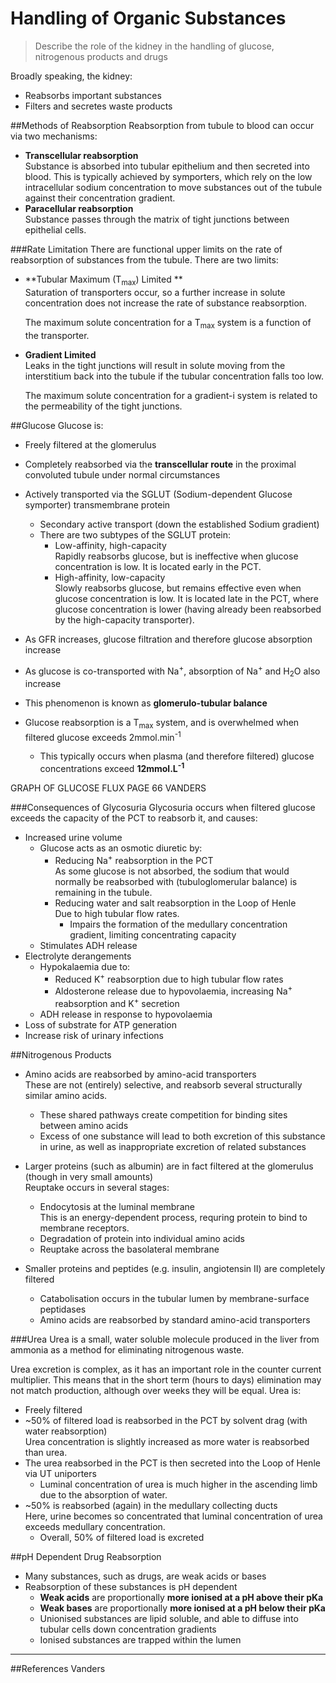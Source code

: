 # Handling of Organic Substances
> Describe the role of the kidney in the handling of glucose, nitrogenous products and drugs

Broadly speaking, the kidney:
* Reabsorbs important substances
* Filters and secretes waste products

##Methods of Reabsorption
Reabsorption from tubule to blood can occur via two mechanisms:
* **Transcellular reabsorption**  
Substance is absorbed into tubular epithelium and then secreted into blood. This is typically achieved by symporters, which rely on the low intracellular sodium concentration to move substances out of the tubule against their concentration gradient.
* **Paracellular reabsorption**  
Substance passes through the matrix of tight junctions between epithelial cells.

###Rate Limitation
There are functional upper limits on the rate of reabsorption of substances from the tubule. There are two limits:
* **Tubular Maximum (T<sub>max</sub>) Limited **  
Saturation of transporters occur, so a further increase in solute concentration does not increase the rate of substance reabsorption.

  The maximum solute concentration for a T<sub>max</sub> system is a function of the transporter.

* **Gradient Limited**  
Leaks in the tight junctions will result in solute moving from the interstitium back into the tubule if the tubular concentration falls too low.

  The maximum solute concentration for a gradient-i system is related to the permeability of the tight junctions.


##Glucose
Glucose is:
* Freely filtered at the glomerulus
* Completely reabsorbed via the **transcellular route** in the proximal convoluted tubule under normal circumstances
* Actively transported via the SGLUT (Sodium-dependent Glucose symporter) transmembrane protein
  * Secondary active transport (down the established Sodium gradient)
  * There are two subtypes of the SGLUT protein:
    * Low-affinity, high-capacity  
    Rapidly reabsorbs glucose, but is ineffective when glucose concentration is low. It is located early in the PCT.
    * High-affinity, low-capacity  
    Slowly reabsorbs glucose, but remains effective even when glucose concentration is low. It is located late in the PCT, where glucose concentration is lower (having already been reabsorbed by the high-capacity transporter).


* As GFR increases, glucose filtration and therefore glucose absorption increase
* As glucose is co-transported with Na<sup>+</sup>, absorption of Na<sup>+</sup> and H<sub>2</sub>O also increase
* This phenomenon is known as **glomerulo-tubular balance**


* Glucose reabsorption is a T<sub>max</sub> system, and is overwhelmed when filtered glucose exceeds 2mmol.min<sup>-1</sup>
  * This typically occurs when plasma (and therefore filtered) glucose concentrations exceed **12mmol.L<sup>-1</sup>**

GRAPH OF GLUCOSE FLUX PAGE 66 VANDERS


###Consequences of Glycosuria
Glycosuria occurs when filtered glucose exceeds the capacity of the PCT to reabsorb it, and causes:
* Increased urine volume
  * Glucose acts as an osmotic diuretic by:
    * Reducing Na<sup>+</sup> reabsorption in the PCT  
    As some glucose is not absorbed, the sodium that would normally be reabsorbed with (tubuloglomerular balance) is remaining in the tubule.
    * Reducing water and salt reabsorption in the Loop of Henle  
    Due to high tubular flow rates.
      * Impairs the formation of the medullary concentration gradient, limiting concentrating capacity
  * Stimulates ADH release
* Electrolyte derangements
  * Hypokalaemia due to:
    * Reduced K<sup>+</sup> reabsorption due to high tubular flow rates
    * Aldosterone release due to hypovolaemia, increasing Na<sup>+</sup> reabsorption and K<sup>+</sup> secretion
  * ADH release in response to hypovolaemia
* Loss of substrate for ATP generation
* Increase risk of urinary infections

##Nitrogenous Products
* Amino acids are reabsorbed by amino-acid transporters  
These are not (entirely) selective, and reabsorb several structurally similar amino acids.
  * These shared pathways create competition for binding sites between amino acids
  * Excess of one substance will lead to both excretion of this substance in urine, as well as inappropriate excretion of related substances


* Larger proteins (such as albumin) are in fact filtered at the glomerulus (though in very small amounts)  
Reuptake occurs in several stages:
  * Endocytosis at the luminal membrane  
  This is an energy-dependent process, requring protein to bind to membrane receptors.
  * Degradation of protein into individual amino acids
  * Reuptake across the basolateral membrane


* Smaller proteins and peptides (e.g. insulin, angiotensin II) are completely filtered
  * Catabolisation occurs in the tubular lumen by membrane-surface peptidases
  * Amino acids are reabsorbed by standard amino-acid transporters

###Urea
Urea is a small, water soluble molecule produced in the liver from ammonia as a method for eliminating nitrogenous waste. 

Urea excretion is complex, as it has an important role in the counter current multiplier. This means that in the short term (hours to days) elimination may not match production, although over weeks they will be equal. Urea is:
* Freely filtered
* ~50% of filtered load is reabsorbed in the PCT by solvent drag (with water reabsorption)  
Urea concentration is slightly increased as more water is reabsorbed than urea.
* The urea reabsorbed in the PCT is then secreted into the Loop of Henle via UT uniporters  
  * Luminal concentration of urea is much higher in the ascending limb due to the absorption of water.
* ~50% is reabsorbed (again) in the medullary collecting ducts  
Here, urine becomes so concentrated that luminal concentration of urea exceeds medullary concentration.
  * Overall, 50% of filtered load is excreted


##pH Dependent Drug Reabsorption
* Many substances, such as drugs, are weak acids or bases
* Reabsorption of these substances is pH dependent
  * **Weak acids** are proportionally **more ionised at a pH above their pKa**
  * **Weak bases** are proportionally **more ionised at a pH below their pKa**
  * Unionised substances are lipid soluble, and able to diffuse into tubular cells down concentration gradients
  * Ionised substances are trapped within the lumen 

---
##References
Vanders